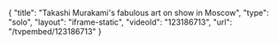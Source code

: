 {
    "title": "Takashi Murakami's fabulous art on show in Moscow",
    "type": "solo",
    "layout": "iframe-static",
    "videoId": "123186713",
    "url": "\/tvpembed\/123186713"
}